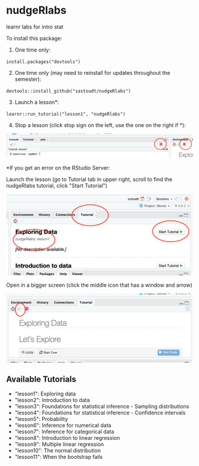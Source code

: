 # nudgeRlabs
learnr labs for intro stat

To install this package:

1. One time only:

`install.packages("devtools")`

2. One time only (may need to reinstall for updates throughout the semester):

`devtools::install_github("sastoudt/nudgeRlabs")`

3. Launch a lesson*:

`learnr::run_tutorial("lesson1", "nudgeRlabs")`

4. Stop a lesson (click stop sign on the left, use the one on the right if *):

![](stop-tutorial.png)


*If you get an error on the RStudio Server:

Launch the lesson (go to Tutorial tab in upper right, scroll to find the nudgeRlabs tutorial, click "Start Tutorial")

![](start-tutorial.png)

Open in a bigger screen (click the middle icon that has a window and arrow)

![](open-in-browser.png)

## Available Tutorials


- "lesson1": Exploring data
- "lesson2": Introduction to data
- "lesson3": Foundations for statistical inference - Sampling distributions
- "lesson4": Foundations for statistical inference - Confidence intervals
- "lesson5": Probability
- "lesson6": Inference for numerical data
- "lesson7": Inference for categorical data
- "lesson8": Introduction to linear regression
- "lesson9": Multiple linear regression
- "lesson10": The normal distribution
- "lesson11": When the bootstrap fails
